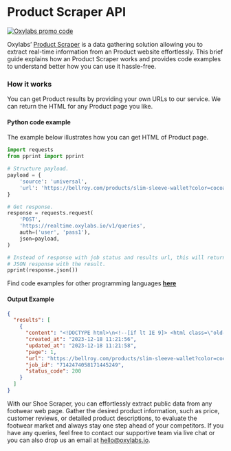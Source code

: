 # Product Scraper API

[![Oxylabs promo code](https://user-images.githubusercontent.com/129506779/250792357-8289e25e-9c36-4dc0-a5e2-2706db797bb5.png)](https://oxylabs.go2cloud.org/aff_c?offer_id=7&aff_id=877&url_id=112)

Oxylabs’ [Product Scraper](https://oxylabs.io/products/scraper-api/web/product-scraper?utm_source=github&utm_medium=repositories&utm_campaign=product) is a data gathering solution allowing you to extract real-time information from an Product website effortlessly. This brief guide explains how an Product Scraper works and provides code examples to understand better how you can use it hassle-free.

### How it works

You can get Product results by providing your own URLs to our service. We can return the HTML for any Product page you like.

#### Python code example

The example below illustrates how you can get HTML of Product page.

```python
import requests
from pprint import pprint

# Structure payload.
payload = {
    'source': 'universal',
    'url': 'https://bellroy.com/products/slim-sleeve-wallet?color=cocoa-java&material=leather&size=default'
}

# Get response.
response = requests.request(
    'POST',
    'https://realtime.oxylabs.io/v1/queries',
    auth=('user', 'pass1'),
    json=payload,
)

# Instead of response with job status and results url, this will return the
# JSON response with the result.
pprint(response.json())
```
Find code examples for other programming languages [**here**](https://github.com/oxylabs/product-scraper/tree/main/code%20examples)

#### Output Example
```json
{
  "results": [
    {
      "content": "<!DOCTYPE html>\n<!--[if lt IE 9]> <html class=\"old-ie\"> <![endif]-->\n<!--[if IE 9]> <html class=\"ie- ... </html>",
      "created_at": "2023-12-18 11:21:56",
      "updated_at": "2023-12-18 11:21:58",
      "page": 1,
      "url": "https://bellroy.com/products/slim-sleeve-wallet?color=cocoa-java&material=leather&size=default",
      "job_id": "7142474058171445249",
      "status_code": 200
    }
  ]
}
```
With our Shoe Scraper, you can effortlessly extract public data from any footwear web page. Gather the desired product information, such as price, customer reviews, or detailed product descriptions, to evaluate the footwear market and always stay one step ahead of your competitors. If you have any queries, feel free to contact our supportive team via live chat or you can also drop us an email at hello@oxylabs.io.